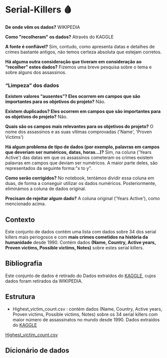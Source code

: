 # Serial-Killers :drop_of_blood:

**De onde vêm os dados?** WIKIPEDIA

**Como "recolheram" os dados?** Através do KAGGLE
  
**A fonte é confiável?** Sim, contudo, como apresenta datas e detalhes de crimes bastante antigos, não temos certeza absoluta que estejam corretos. 
  
**Há alguma outra consideração que tiveram em consideração ao “recolher” estes dados?** Fizemos uma breve pesquisa sobre o tema e sobre alguns dos assassinos.
  
  
### “Limpeza” dos dados

**Existem valores “ausentes”? Eles ocorrem em campos que são importantes para os objetivos do projeto?** Não.
  
**Existem duplicados? Eles ocorrem em campos que são importantes para os objetivos do projeto?** Não.
  
**Quais são os campos mais relevantes para os objetivos do projeto?** O nome dos assassinos e as suas vítimas comprovadas ('Name', 'Proven Victims')
  
**Há algum problema de tipo de dados (por exemplo, palavras em campos que deveriam ser numéricos, datas, horas…)?** Sim, na coluna ('Years Active') das datas em que os assassinos cometeram os crimes existem palavras em campos que deviam ser numéricos. A maior parte deles, são representados da seguinte forma:"x to y".
  
**Como serão corrigidos?** No notebook, tentámos dividir essa coluna em duas, de forma a conseguir utilizar os dados numéricos. Posteriormente, eliminámos a coluna de dados original.
  
**Precisam de rejeitar algum dado?** A coluna original ('Years Active'), como mencionado acima.
  
  



## Contexto

Este conjunto de dados contém uma lista com dados sobre 34 dos serial killers mais periogosos e com **mais crimes cometidos na história da humanidade** desde 1990.
Contém dados **(Name, Country, Active years, Proven victims, Possible victims, Notes)** sobre estes serial killers.

## Bibliografia

Este conjunto de dados é retirado do Dados extraídos do [KAGGLE](https://www.kaggle.com/datasets/vesuvius13/serial-killers-dataset), cujos dados foram retirados da WIKIPEDIA.

## Estrutura

- Highest_victim_count.csv : contém dados (Name, Country, Active years, Proven victims, Possible victims, Notes) sobre os 34 serial killers com maior número de assassinatos no mundo desde 1990. Dados extraídos do [KAGGLE](https://www.kaggle.com/datasets/vesuvius13/serial-killers-dataset)

[Highest_victim_count.csv](https://github.com/leonorrsantoss/Serial-Killers/files/8900043/Highest_victim_count.csv)


## Dicionário de dados


